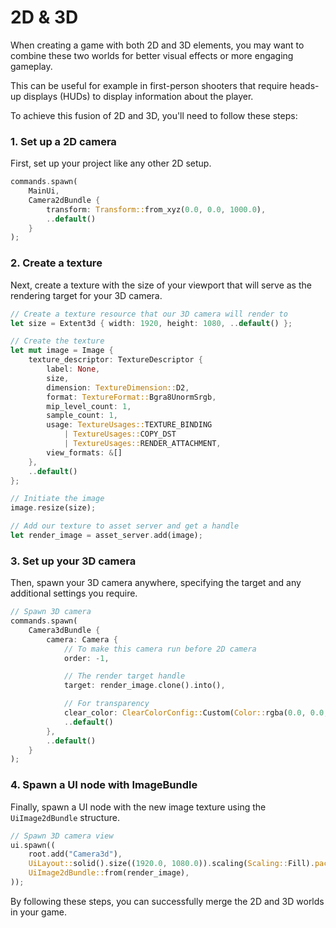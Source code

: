 # 2D & 3D

When creating a game with both 2D and 3D elements, you may want to combine these two worlds for better visual effects or more engaging gameplay.

This can be useful for example in first-person shooters that require heads-up displays (HUDs) to display information about the player.

To achieve this fusion of 2D and 3D, you'll need to follow these steps:

### 1. Set up a 2D camera
First, set up your project like any other 2D setup.

```rust
commands.spawn(
    MainUi,
    Camera2dBundle {
        transform: Transform::from_xyz(0.0, 0.0, 1000.0),
        ..default()
    }
);
```

### 2. Create a texture
Next, create a texture with the size of your viewport that will serve as the rendering target for your 3D camera.

```rust
// Create a texture resource that our 3D camera will render to
let size = Extent3d { width: 1920, height: 1080, ..default() };

// Create the texture
let mut image = Image {
    texture_descriptor: TextureDescriptor {
        label: None,
        size,
        dimension: TextureDimension::D2,
        format: TextureFormat::Bgra8UnormSrgb,
        mip_level_count: 1,
        sample_count: 1,
        usage: TextureUsages::TEXTURE_BINDING
            | TextureUsages::COPY_DST
            | TextureUsages::RENDER_ATTACHMENT,
        view_formats: &[]
    },
    ..default()
};

// Initiate the image
image.resize(size);

// Add our texture to asset server and get a handle
let render_image = asset_server.add(image);
```

### 3. Set up your 3D camera
Then, spawn your 3D camera anywhere, specifying the target and any additional settings you require.

```rust
// Spawn 3D camera
commands.spawn(
    Camera3dBundle {
        camera: Camera {
            // To make this camera run before 2D camera
            order: -1,

            // The render target handle
            target: render_image.clone().into(),

            // For transparency
            clear_color: ClearColorConfig::Custom(Color::rgba(0.0, 0.0, 0.0, 0.0)),
            ..default()
        },
        ..default()
    }
);
```

### 4. Spawn a UI node with ImageBundle
Finally, spawn a UI node with the new image texture using the `UiImage2dBundle` structure.

```rust
// Spawn 3D camera view
ui.spawn((
    root.add("Camera3d"),
    UiLayout::solid().size((1920.0, 1080.0)).scaling(Scaling::Fill).pack::<Base>(),
    UiImage2dBundle::from(render_image),
));
```

By following these steps, you can successfully merge the 2D and 3D worlds in your game.